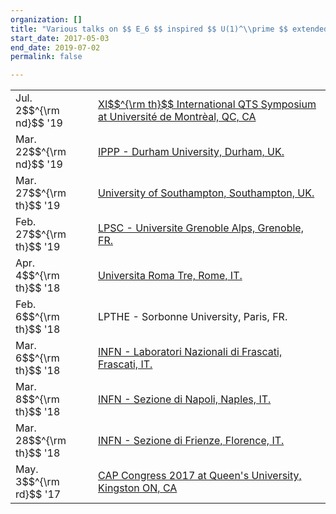```yaml
---
organization: []
title: "Various talks on $$ E_6 $$ inspired $$ U(1)^\\prime $$ extended MSSM"
start_date: 2017-05-03
end_date: 2019-07-02
permalink: false

---
```


<table>
<tr>
	<td width="100px"> Jul. 2$$^{\rm nd}$$ '19 <td>
	<td>
	<a href="http://www.crm.umontreal.ca/2019/QTS2019/horaire_e.html">
	XI$$^{\rm th}$$ International QTS Symposium at Université de Montrèal, QC, CA
	</a>
	</td>
</tr>
<tr>
	<td width="100px"> Mar. 22$$^{\rm nd}$$ '19 <td>
	<td>
	<a href="https://conference.ippp.dur.ac.uk/event/795/">
	IPPP - Durham University, Durham, UK.
	</a>
	</td>
</tr>
<tr>
	<td width="100px"> Mar. 27$$^{\rm th}$$ '19 <td>
	<td>
	<a href="https://www.hep.phys.soton.ac.uk/content/Friday-20190308-Araz">
	University of Southampton, Southampton, UK.
	</a>
	</td>
</tr>
<tr>
	<td width="100px"> Feb. 27$$^{\rm th}$$ '19 <td>
	<td>
	<a href="https://lpsc-indico.in2p3.fr/Indico/event/1893/">
	LPSC - Universite Grenoble Alps, Grenoble, FR.
	</a>
	</td>
</tr>
<tr>
	<td width="100px"> Apr. 4$$^{\rm th}$$ '18 <td>
	<td>
	<a href="http://www.matfis.uniroma3.it/dottorato/calendario_journalclub.php?dottorato=fisica&anno=2018">
	Universita Roma Tre, Rome, IT.
	</a>
	</td>
</tr>
<tr>
	<td width="100px"> Feb. 6$$^{\rm th}$$ '18 <td>
	<td> LPTHE - Sorbonne University, Paris, FR. </td>
</tr>
<tr>
	<td width="100px"> Mar. 6$$^{\rm th}$$ '18 <td>
	<td>
	<a href="https://agenda.infn.it/event/15148/">
	INFN - Laboratori Nazionali di Frascati, Frascati, IT.
	</a>
	</td>
</tr>
<tr>
	<td width="100px"> Mar. 8$$^{\rm th}$$ '18 <td>
	<td>
	<a href="https://www.fisica.unina.it/en_GB/-/16069975-2018-03-08-ore-14-30-aula-0m03-gruppo-iv-">
	INFN - Sezione di Napoli, Naples, IT.
	</a>
	</td>
</tr>
<tr>
	<td width="100px"> Mar. 28$$^{\rm th}$$ '18 <td>
	<td>
	<a href="https://eventi.dsi.infn.it/eventi.php?id=8019">
	INFN - Sezione di Frienze, Florence, IT.
	</a>
	</td>
</tr>
<tr>
	<td width="100px"> May. 3$$^{\rm rd}$$ '17 <td>
	<td>
	<a href="https://indico.cern.ch/event/593812/timetable/?view=nicecompact">
	CAP Congress 2017 at Queen's University, Kingston ON, CA
	</a>
	</td>
</tr>
</table>